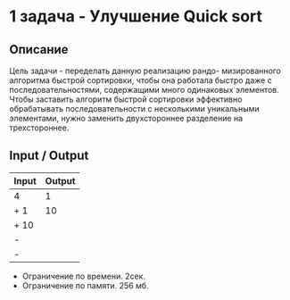 # 1 задача - Улучшение Quick sort
## Описание
Цель задачи - переделать данную реализацию рандо- мизированного алгоритма быстрой сортировки, чтобы она 
работала быстро даже с последовательностями, содержащими много одинаковых элементов. Чтобы заставить 
алгоритм быстрой сортировки эффективно обрабатывать последовательности с несколькими уникальными 
элементами, нужно заменить двухстороннее разделение на трехстороннее.

## Input / Output
| Input | Output |
|-------|--------|
| 4     | 1      |
| + 1   | 10     |
| + 10  |
| -     |
| -     |

- Ограничение по времени. 2сек.
- Ограничение по памяти. 256 мб.
